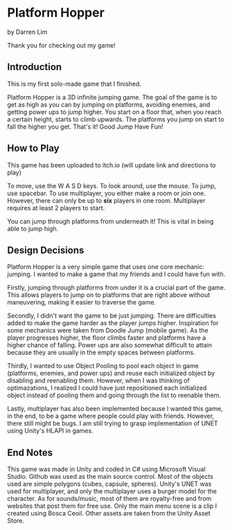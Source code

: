 Platform Hopper
==============
by Darren Lim

Thank you for checking out my game!

Introduction
--------------

This is my first solo-made game that I finished.

Platform Hopper is a 3D infinite jumping game. The goal of the game is to get as high as you can by jumping on platforms, avoiding enemies, and getting power ups to jump higher. You start on a floor that, when you reach a certain height, starts to climb upwards. The platforms you jump on start to fall the higher you get. That's it! Good Jump Have Fun!

How to Play
--------------

This game has been uploaded to itch.io (will update link and directions to play)

To move, use the W A S D keys. To look around, use the mouse. To jump, use spacebar. To use multiplayer, you either make a room or join one. However, there can only be up to **six** players in one room. Multiplayer requires at least 2 players to start.

You can jump through platforms from underneath it! This is vital in being able to jump high.

Design Decisions
--------------

Platform Hopper is a very simple game that uses one core mechanic: jumping. I wanted to make a game that my friends and I could have fun with.

Firstly, jumping through platforms from under it is a crucial part of the game. This allows players to jump on to platforms that are right above without maneuvering, making it easier to traverse the game.

Secondly, I didn't want the game to be just jumping. There are difficulties added to make the game harder as the player jumps higher. Inspiration for some mechanics were taken from Doodle Jump (mobile game). As the player progresses higher, the floor climbs faster and platforms have a higher chance of falling. Power ups are also somewhat difficult to attain because they are usually in the empty spaces between platforms.

Thirdly, I wanted to use Object Pooling to pool each object in game (platforms, enemies, and power ups) and reuse each initialized object by disabling and reenabling them. However, when I was thinking of optimazations, I realized I could have just repositioned each initialized object instead of pooling them and going through the list to reenable them.

Lastly, multiplayer has also been implemented because I wanted this game, in the end, to be a game where people could play with friends. However, there still might be bugs. I am still trying to grasp implementation of UNET using Unity's HLAPI in games.

End Notes
--------------

This game was made in Unity and coded in C# using Microsoft Visual Studio. Github was used as the main source control. Most of the objects used are simple polygons (cubes, capsule, spheres). Unity's UNET was used for multiplayer, and only the multiplayer uses a burger model for the character. As for sounds/music, most of them are royalty-free and from websites that post them for free use. Only the main menu scene is a clip I created using Bosca Ceoil. Other assets are taken from the Unity Asset Store.
